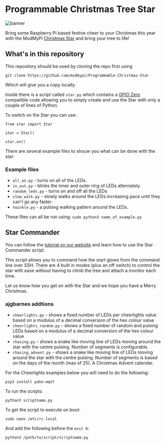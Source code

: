 # Programmable Christmas Tree Star
![banner](https://github.com/modmypi/Programmable-Christmas-Star/blob/master/github_star.png)

Bring some Raspberry Pi based festive cheer to your Christmas this year with the ModMyPi [Christmas Star](https://www.modmypi.com/raspberry-pi-christmas-tree-star) and bring your tree to life!

## What's in this repository

This repository should be used by cloning the repo first using

`git clone https://github.com/modmypi/Programmable-Christmas-Star`

Which will give you a copy locally.

Inside there is a script called `star.py` which contains a [GPIO Zero](https://github.com/RPi-Distro/python-gpiozero) compatible code allowing you to simply create and use the Star with only a couple of lines of Python.

To switch on the Star you can use:

```
from star import Star

star = Star()

star.on()
```

There are several example files to shouw you what can be done with the star:

### Example files

* `all_on.py` - turns on all of the LEDs.
* `in_out.py` - blinks the inner and outer ring of LEDs alternately.
* `random_leds.py` - turns on and off all the LEDs
* `slow_walk.py` - slowly walks around the LEDs increasing pace until they can't go any faster.
* `twinkle.py` - a pulsing walking pattern around the LEDs.

These files can all be run using:
`sudo python3 name_of_example.py`

## Star Commander
You can follow the [tutorial on our website](https://www.modmypi.com/blog/christmas-tree-star-guide) and learn how to use the Star Commander script.

This script allows you to command how the start glows from the command line over SSH. There are 4 built in modes (plus an off switch) to control the star with ease without having to climb the tree and attach a monitor each time.

Let us know how you get on with the Star and we hope you have a Merry Christmas.

### ajgbarnes addtions 


* `cheerlights.py` - shows a fixed number of LEDs per cheerlights value based on a modulus of a decimal conversion of the hex colour value
* `cheerlights_random.py` - shows a fixed number of random and pulsing LEDs based on a modulus of a decimal conversion of the hex colour value
* `chasing.py` - shows a snake like moving line of LEDs moving around the star with the centre pulsing. Number of segments is configurable.
* `chasing_advent.py` - shows a snake like moving line of LEDs moving around the star with the centre pulsing. Number of segments is based on the days of the month (max of 25). A Christmas Advent calendar.

For the Cheerlights examples below you will need to do the following:
```
pip3 install paho-mqtt
```

To run the scripts:
```
python3 scriptname.py
```

To get the script to execute on boot: 
```
sudo nano /etc/rc.local 
```

And add the following before the `exit 0`:
```
python3 /path/to/script/scriptname.py
```

